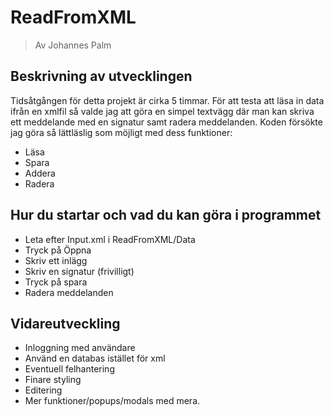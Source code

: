 # ReadFromXML
> Av Johannes Palm

## Beskrivning av utvecklingen

Tidsåtgången för detta projekt är cirka 5 timmar.
För att testa att läsa in data ifrån en xmlfil så valde jag att göra en simpel textvägg där man kan skriva ett meddelande med en signatur samt radera meddelanden.
Koden försökte jag göra så lättläslig som möjligt med dess funktioner:
* Läsa
* Spara
* Addera
* Radera

## Hur du startar och vad du kan göra i programmet
* Leta efter Input.xml i ReadFromXML/Data
* Tryck på Öppna
* Skriv ett inlägg
* Skriv en signatur (frivilligt)
* Tryck på spara
* Radera meddelanden

## Vidareutveckling
* Inloggning med användare
* Använd en databas istället för xml
* Eventuell felhantering
* Finare styling
* Editering
* Mer funktioner/popups/modals med mera.
